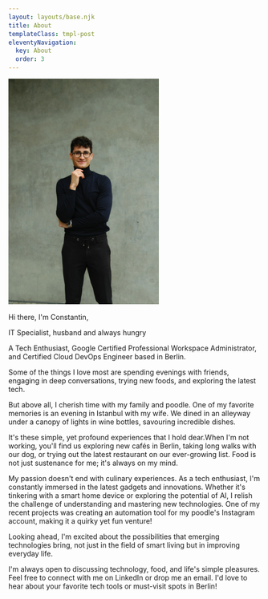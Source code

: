 ```yaml
---
layout: layouts/base.njk
title: About
templateClass: tmpl-post
eleventyNavigation:
  key: About
  order: 3
---
```


<img src="/img/portrait.webp" alt="Portrait Photo of Justus-Constantin Weidhaus" width="300"/>

Hi there, I'm Constantin,

IT Specialist, husband and always hungry

A Tech Enthusiast, Google Certified Professional Workspace Administrator, and Certified Cloud DevOps Engineer based in Berlin.

Some of the things I love most are spending evenings with friends, engaging in deep conversations, trying new foods, and exploring the latest tech.

But above all, I cherish time with my family and poodle. One of my favorite memories is an evening in Istanbul with my wife. We dined in an alleyway under a canopy of lights in wine bottles, savouring incredible dishes.

It's these simple, yet profound experiences that I hold dear.When I'm not working, you'll find us exploring new cafés in Berlin, taking long walks with our dog, or trying out the latest restaurant on our ever-growing list. Food is not just sustenance for me; it's always on my mind.

My passion doesn't end with culinary experiences. As a tech enthusiast, I'm constantly immersed in the latest gadgets and innovations. Whether it's tinkering with a smart home device or exploring the potential of AI, I relish the challenge of understanding and mastering new technologies. One of my recent projects was creating an automation tool for my poodle's Instagram account, making it a quirky yet fun venture!

Looking ahead, I'm excited about the possibilities that emerging technologies bring, not just in the field of smart living but in improving everyday life.

I'm always open to discussing technology, food, and life's simple pleasures. Feel free to connect with me on LinkedIn or drop me an email. I'd love to hear about your favorite tech tools or must-visit spots in Berlin!
